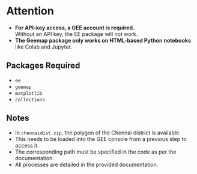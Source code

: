 # Attention

- **For API-key access, a GEE account is required.**  
  Without an API key, the EE package will not work.  
- **The Geemap package only works on HTML-based Python notebooks** like Colab and Jupyter.

## Packages Required

- `ee`
- `geemap`
- `matplotlib`
- `collections`

## Notes

- In `chennaidist.zip`, the polygon of the Chennai district is available.  
- This needs to be loaded into the GEE console from a previous step to access it.  
- The corresponding path must be specified in the code as per the documentation.  
- All processes are detailed in the provided documentation.
